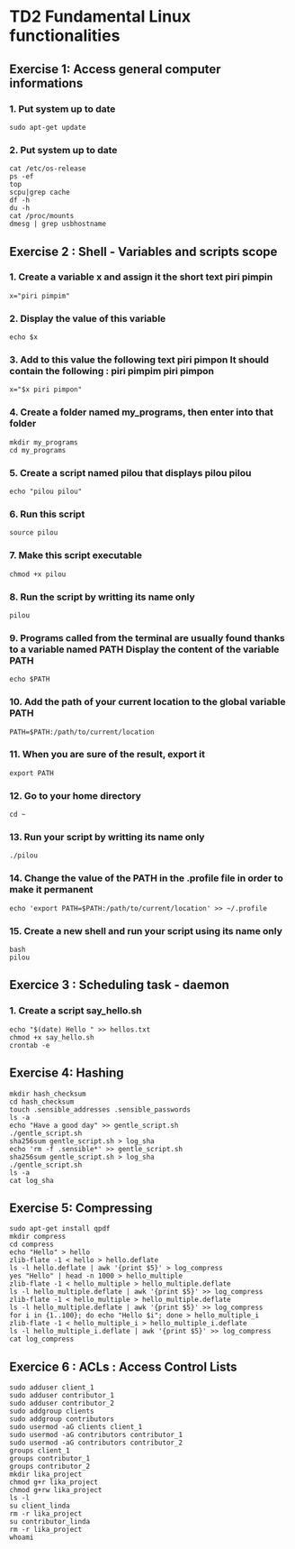 # TD2 Fundamental Linux functionalities
## Exercise 1: Access general computer informations
### 1. Put system up to date
```
sudo apt-get update
```
### 2. Put system up to date
```
cat /etc/os-release
ps -ef
top
scpu|grep cache
df -h
du -h
cat /proc/mounts
dmesg | grep usbhostname

```
## Exercise 2 : Shell - Variables and scripts scope 

### 1. Create a variable x and assign it the short text piri pimpin 
```
x="piri pimpim"
```
### 2. Display the value of this variable
```
echo $x
```
### 3. Add to this value the following text piri pimpon It should contain the following : piri pimpim piri pimpon 
```
x="$x piri pimpon"
```
### 4. Create a folder named my_programs, then enter into that folder 
```
mkdir my_programs
cd my_programs
```
### 5. Create a script named pilou that displays pilou pilou 
```
echo "pilou pilou"
```
### 6. Run this script 
```
source pilou
```
### 7. Make this script executable
```
chmod +x pilou
```
### 8. Run the script by writting its name only 
```
pilou
```
### 9. Programs called from the terminal are usually found thanks to a variable named PATH Display the content of the variable PATH 
```
echo $PATH
```
### 10. Add the path of your current location to the global variable PATH 
```
PATH=$PATH:/path/to/current/location
```
### 11. When you are sure of the result, export it 
```
export PATH
```
### 12. Go to your home directory 
```
cd ~
```
### 13. Run your script by writting its name only 
```
./pilou
```
### 14. Change the value of the PATH in the .profile file in order to make it permanent 
```
echo 'export PATH=$PATH:/path/to/current/location' >> ~/.profile
```
### 15. Create a new shell and run your script using its name only 
```
bash
pilou
```
## Exercice 3 : Scheduling task - daemon

### 1. Create a script say_hello.sh
```
echo "$(date) Hello " >> hellos.txt
chmod +x say_hello.sh
crontab -e
```
## Exercise 4: Hashing
```
mkdir hash_checksum
cd hash_checksum
touch .sensible_addresses .sensible_passwords
ls -a
echo "Have a good day" >> gentle_script.sh
./gentle_script.sh
sha256sum gentle_script.sh > log_sha
echo 'rm -f .sensible*' >> gentle_script.sh
sha256sum gentle_script.sh > log_sha
./gentle_script.sh
ls -a
cat log_sha
```

## Exercise 5: Compressing
```
sudo apt-get install qpdf
mkdir compress
cd compress
echo "Hello" > hello
zlib-flate -1 < hello > hello.deflate
ls -l hello.deflate | awk '{print $5}' > log_compress
yes "Hello" | head -n 1000 > hello_multiple
zlib-flate -1 < hello_multiple > hello_multiple.deflate
ls -l hello_multiple.deflate | awk '{print $5}' >> log_compress
zlib-flate -1 < hello_multiple > hello_multiple.deflate
ls -l hello_multiple.deflate | awk '{print $5}' >> log_compress
for i in {1..100}; do echo "Hello $i"; done > hello_multiple_i
zlib-flate -1 < hello_multiple_i > hello_multiple_i.deflate
ls -l hello_multiple_i.deflate | awk '{print $5}' >> log_compress
cat log_compress
```
## Exercice 6 :  ACLs : Access Control Lists
```
sudo adduser client_1
sudo adduser contributor_1
sudo adduser contributor_2
sudo addgroup clients
sudo addgroup contributors
sudo usermod -aG clients client_1
sudo usermod -aG contributors contributor_1
sudo usermod -aG contributors contributor_2
groups client_1
groups contributor_1
groups contributor_2
mkdir lika_project
chmod g+r lika_project
chmod g+rw lika_project
ls -l
su client_linda
rm -r lika_project
su contributor_linda
rm -r lika_project
whoami
```





